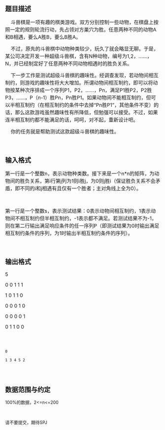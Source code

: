 ## 题目描述

<div style="line-height: 150%">
 <span style="font-size: 12pt; line-height: 150%">    </span><span style="font-size: 12pt; line-height: 150%">斗兽棋是一项有趣的棋类游戏。双方分别控制一些动物，在棋盘上按照一定的规则轮流行动，先占领对方巢穴为胜。任意两种不同的动物</span><span style="font-size: 12pt; line-height: 150%">A</span><span style="font-size: 12pt; line-height: 150%">和</span><span style="font-size: 12pt; line-height: 150%">B</span><span style="font-size: 12pt; line-height: 150%">相遇，要么</span><span style="font-size: 12pt; line-height: 150%">A</span><span style="font-size: 12pt; line-height: 150%">胜</span><span style="font-size: 12pt; line-height: 150%">B</span><span style="font-size: 12pt; line-height: 150%">，要么</span><span style="font-size: 12pt; line-height: 150%">B</span><span style="font-size: 12pt; line-height: 150%">胜</span><span style="font-size: 12pt; line-height: 150%">A</span><span style="font-size: 12pt; line-height: 150%">。</span>
</div>
<div style="line-height: 150%">
 <span style="font-size: 12pt; line-height: 150%">    </span><span style="font-size: 12pt; line-height: 150%">不过，原先的斗兽棋中动物种类较少，玩久了就会略显无聊。于是，某公司决定开发一种超级斗兽棋，含有</span><span style="font-size: 12pt; line-height: 150%">N</span><span style="font-size: 12pt; line-height: 150%">种动物，编号为</span><span style="font-size: 12pt; line-height: 150%">1,2</span><span style="font-size: 12pt; line-height: 150%">，……，</span><span style="font-size: 12pt; line-height: 150%">N</span><span style="font-size: 12pt; line-height: 150%">，并已经制定好了任意两种不同动物相遇时的胜负关系。</span>
</div>
<div style="line-height: 150%">
 <span style="font-size: 12pt; line-height: 150%">    </span><span style="font-size: 12pt; line-height: 150%">下一步工作是测试超级斗兽棋的趣味性。经调查发现，若动物间相互制约，则游戏的趣味性将大大增加。所谓动物间相互制约，即可以将动物按某种次序排成一个序列</span><span style="font-size: 12pt; line-height: 150%">P1</span><span style="font-size: 12pt; line-height: 150%">，</span><span style="font-size: 12pt; line-height: 150%">P2</span><span style="font-size: 12pt; line-height: 150%">，……，</span><span style="font-size: 12pt; line-height: 150%">Pn</span><span style="font-size: 12pt; line-height: 150%">，满足</span><span style="font-size: 12pt; line-height: 150%">P1</span><span style="font-size: 12pt; line-height: 150%">胜</span><span style="font-size: 12pt; line-height: 150%">P2</span><span style="font-size: 12pt; line-height: 150%">，</span><span style="font-size: 12pt; line-height: 150%">P2</span><span style="font-size: 12pt; line-height: 150%">胜</span><span style="font-size: 12pt; line-height: 150%">P3</span><span style="font-size: 12pt; line-height: 150%">，……，</span><span style="font-size: 12pt; line-height: 150%">P</span><span style="font-size: 12pt; line-height: 150%">（</span><span style="font-size: 12pt; line-height: 150%">n-1</span><span style="font-size: 12pt; line-height: 150%">）胜</span><span style="font-size: 12pt; line-height: 150%">Pn</span><span style="font-size: 12pt; line-height: 150%">，</span><span style="font-size: 12pt; line-height: 150%">Pn</span><span style="font-size: 12pt; line-height: 150%">胜</span><span style="font-size: 12pt; line-height: 150%">P1</span><span style="font-size: 12pt; line-height: 150%">。如果动物间不能相互制约，但可以半相互制约（在相互制约的条件中去掉“</span><span style="font-size: 12pt; line-height: 150%">Pn</span><span style="font-size: 12pt; line-height: 150%">胜</span><span style="font-size: 12pt; line-height: 150%">P1<span>”</span>，其他条件不变）的话，那么这款游戏虽然趣味性有所降低，但勉强可以接受。不过，如果连半相互制约都不能满足的话，呵呵，对不起，重新设计吧。</span>
</div>
<div style="line-height: 150%">
 <span style="font-size: 12pt; line-height: 150%">    </span><span style="font-size: 12pt; line-height: 150%">你的任务就是帮助测试这款超级斗兽棋的趣味性。</span>
</div>
<div style="line-height: 150%">
  
</div>

## 输入格式

<div style="line-height: 150%">
 <span style="font-size: 12pt; line-height: 150%">第一行是一个整数</span><span style="font-size: 12pt; line-height: 150%">n</span><span style="font-size: 12pt; line-height: 150%">，表示动物种类数。接下来是一个</span><span style="font-size: 12pt; line-height: 150%">n*n</span><span style="font-size: 12pt; line-height: 150%">的矩阵，为动物间的胜负关系，第</span><span style="font-size: 12pt; line-height: 150%">i</span><span style="font-size: 12pt; line-height: 150%">行第</span><span style="font-size: 12pt; line-height: 150%">j</span><span style="font-size: 12pt; line-height: 150%">列为</span><span style="font-size: 12pt; line-height: 150%">1</span><span style="font-size: 12pt; line-height: 150%">则</span><span style="font-size: 12pt; line-height: 150%">i</span><span style="font-size: 12pt; line-height: 150%">胜</span><span style="font-size: 12pt; line-height: 150%">j</span><span style="font-size: 12pt; line-height: 150%">，为</span><span style="font-size: 12pt; line-height: 150%">0</span><span style="font-size: 12pt; line-height: 150%">则</span><span style="font-size: 12pt; line-height: 150%">j</span><span style="font-size: 12pt; line-height: 150%">胜</span><span style="font-size: 12pt; line-height: 150%">i</span><span style="font-size: 12pt; line-height: 150%">（保证胜负关系不会矛盾，即不同的</span><span style="font-size: 12pt; line-height: 150%">i</span><span style="font-size: 12pt; line-height: 150%">和</span><span style="font-size: 12pt; line-height: 150%">j</span><span style="font-size: 12pt; line-height: 150%">相遇有且仅有一个胜者；主对角线上全为</span><span style="font-size: 12pt; line-height: 150%">0</span><span style="font-size: 12pt; line-height: 150%">）。</span>
</div>
<div style="line-height: 150%">
  
</div>
<div style="line-height: 150%">
 <span style="font-size: 12pt; line-height: 150%">第一行是一个整数</span><span style="font-size: 12pt; line-height: 150%">s</span><span style="font-size: 12pt; line-height: 150%">，表示测试结果：</span><span style="font-size: 12pt; line-height: 150%">0</span><span style="font-size: 12pt; line-height: 150%">表示动物间相互制约，</span><span style="font-size: 12pt; line-height: 150%">1</span><span style="font-size: 12pt; line-height: 150%">表示动物间不相互制约但半相互制约，</span><span style="font-size: 12pt; line-height: 150%">-1</span><span style="font-size: 12pt; line-height: 150%">表示都不满足。若测试结果不为</span><span style="font-size: 12pt; line-height: 150%">-1</span><span style="font-size: 12pt; line-height: 150%">，则在第二行输出满足响应条件的任一序列</span><span style="font-size: 12pt; line-height: 150%">P</span><span style="font-size: 12pt; line-height: 150%">（即测试结果为</span><span style="font-size: 12pt; line-height: 150%">0</span><span style="font-size: 12pt; line-height: 150%">时输出满足相互制约条件的序列，为</span><span style="font-size: 12pt; line-height: 150%">1</span><span style="font-size: 12pt; line-height: 150%">时输出半相互制约条件的序列）。</span>
</div>
<div style="line-height: 150%">
  
</div>

## 输出格式

<div>
 <span style="font-size: 12pt">5</span>
</div>
<div>
 <span style="font-size: 12pt">0 0 1 1 1 </span>
</div>
<div>
 <span style="font-size: 12pt">1 0 1 1 0 </span>
</div>
<div>
 <span style="font-size: 12pt">0 0 0 1 0 </span>
</div>
<div>
 <span style="font-size: 12pt">0 0 0 0 1 </span>
</div>
<div>
 <span style="font-size: 12pt">0 1 1 0 0</span>
</div>
<div style="line-height: 150%">
  
</div>

```input1
0
1 3 4 5 2
```
```output1

```
## 数据范围与约定

<p>100%的数据，2<=n<=200</p>
<br>
<p>请不要提交，期待SPJ</p>

